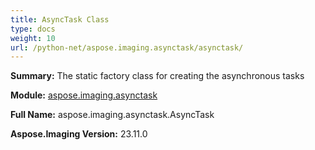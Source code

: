 ```yaml
---
title: AsyncTask Class
type: docs
weight: 10
url: /python-net/aspose.imaging.asynctask/asynctask/
---
```


**Summary:** The static factory class for creating the asynchronous tasks

**Module:** [aspose.imaging.asynctask](/imaging/python-net/aspose.imaging.asynctask/)

**Full Name:** aspose.imaging.asynctask.AsyncTask

**Aspose.Imaging Version:** 23.11.0



